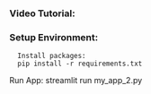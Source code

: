 ### Video Tutorial: 

### Setup Environment:       
      Install packages:
      pip install -r requirements.txt



Run App:
        streamlit run my_app_2.py
